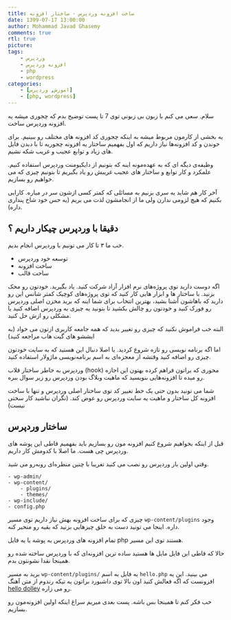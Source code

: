 ```yaml
---
title: ساخت افزونه وردپرس - ساختار افزونه
date: 1399-07-17 13:00:00
author: Mohammad Javad Ghasemy
comments: true
rtl: true
picture:
tags:
    - وردپرس
    - افزونه وردپرس
    - php
    - wordpress
categories:
    - [اموزش, وردپرس]
    - [php, wordpress]
---
```


سلام. سعی می کنم با زبون بی زبونی توی 7 تا پست توضیح بدم که چجوری میشه یه افزونه وردپرس ساخت.

یه بخشی از کارمون مربوط میشه به اینکه چجوری کد افزونه های مختلف رو ببینیم. برای خوندن و کد افزونه‌ها نیاز داریم که اول بفهمیم ساختار یه افزونه چجوریه تا با دیدن فایل های زیاد و توابع عجیب و غریب شکه نشیم.

وظیفه‌ی دیگه ای که به عهده‌مونه اینه که بتونیم از دایکیومنت وردپرس استفاده کنیم. علمکرد و کار توابع و ساختار های عجیب غریبش رو یاد بگیریم تا بتونیم چیزی که می خواهیم رو بسازیم.

آخر کار هم شاید یه سری بزنیم به مسائلی که کمتر کسی ازشون سر در میاره. کارایی بکنیم که هیچ لزومی ندارن ولی ما از انجامشون لذت می بریم (یه حس خود شاخ پنداری داره).

## دقیقا با وردپرس چیکار داریم ؟

خب ما ۳ تا کار می تونیم با وردپرس انجام بدیم.

-   توسعه خود وردپرس
-   ساخت افزونه
-   ساخت قالب

اگه دوست دارید توی پروژه‌های نرم افزار آزاد شرکت کنید. یاد بگیرید. خودتون رو محک بزنید. با ساختار ها و ابزار هایی کار کنید که توی پروژه‌های کوچیک کمتر شانس این رو دارید که باهاشون آشنا بشید، بهترین انتخاب برای شما اینه که برید مخزن اصلی وردپرس رو فورک کنید و خودتون رو چالش بکشید تا بتونید یه چیزی به وردپرس اضافه کنید یا مشکلی رو ازش حل کنید.

البته خب فراموش نکنید که چیزی رو تغییر بدید که همه جامعه کاربری ازتون می خواد (به ایششو های گیت هاب مراجعه کنید)

اما اگه برنامه نویسی رو تازه شروع کردید. یا اصلا دنبال این هستید که به سایت خودتون چیزی رو اضافه کنید وقتشه از معجزه‌ای به اسم برنامه‌نویسی ماژولار استفاده کنید.

وردپرس به خاطر ساختار قلاب (hook) محوری که براتون فراهم کرده بهتون این اجازه رو میده تا افزونه‌هایی بنویسید که ماهیت وبلاگ بودن وردپرس رو زیر سوال ببره.

شما می تونید بدون حتی یک خط تغییر کد توی ساختار اصلی وردپرس و تنها با ساخت افزونه کل ساختار و ماهیت یه سایت وردپرس رو عوض کند. (نگران نباشید کار سختی نیست)

## ساختار وردپرس

قبل از اینکه بخواهیم شروع کنیم افزونه مون رو بسازیم باید بفهمیم قاطی این پوشه های وردپرس چی هست. ما اصلا با کدومش کار داریم.

وقتی اولین بار وردپرس رو نصب می کنید تغریبا با چنین منظره‌ای رو‌به‌رو می شید.

```
- wp-admin/
- wp-content/
    - plugins/
    - themes/
- wp-include/
- config.php
```

چیزی که برای ساخت افزونه بهش نیاز داریم توی مسیر `wp-content/plugins` وجود داره. اینجا می تونید دست به خلق چیز‌هایی بزنید که بقیه رو متحیر کنه.

تمام افزونه های وردپرس یه پوشه یا یه فایل php هستند توی این مسیر.

حالا که قاطی این فایل مایل ها هستید ساده ترین افزونه‌ای که با وردپرس ساخته شده رو همینجا نقدا نشونتون بدم.

برید به مسیر `wp-content/plugins/` یه فایل به اسم `hello.php` می بینید. این یه افزونست که اگه فعالش کنید اون بالا توی داشبورد براتون یه تیکه رندوم از متن آهنگ [hello dolley](https://www.metrolyrics.com/dolly-lyrics-the-refreshments.html) رو می زاره.

خب فکر کنم تا همینجا بس باشه. پست بعدی میریم سراغ اینکه اولین افزونه‌مون رو بسازیم.

